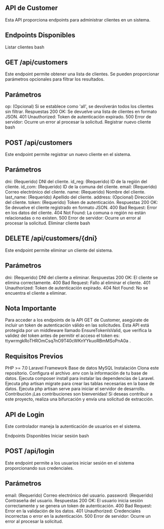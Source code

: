 ## API de Customer

Esta API proporciona endpoints para administrar clientes en un sistema.

## Endpoints Disponibles
Listar clientes
bash

## GET /api/customers
Este endpoint permite obtener una lista de clientes. Se pueden proporcionar parámetros opcionales para filtrar los resultados.

## Parámetros
op: (Opcional) Si se establece como 'all', se devolverán todos los clientes sin filtrar.
Respuestas
200 OK: Se devuelve una lista de clientes en formato JSON.
401 Unauthorized: Token de autenticación expirado.
500 Error de servidor: Ocurre un error al procesar la solicitud.
Registrar nuevo cliente
bash


## POST /api/customers
Este endpoint permite registrar un nuevo cliente en el sistema.

## Parámetros
dni: (Requerido) DNI del cliente.
id_reg: (Requerido) ID de la región del cliente.
id_com: (Requerido) ID de la comuna del cliente.
email: (Requerido) Correo electrónico del cliente.
name: (Requerido) Nombre del cliente.
last_name: (Requerido) Apellido del cliente.
address: (Opcional) Dirección del cliente.
token: (Requerido) Token de autenticación.
Respuestas
200 OK: Se devuelve el cliente registrado en formato JSON.
400 Bad Request: Error en los datos del cliente.
404 Not Found: La comuna o región no están relacionadas o no existen.
500 Error de servidor: Ocurre un error al procesar la solicitud.
Eliminar cliente
bash

## DELETE /api/customers/{dni}
Este endpoint permite eliminar un cliente del sistema.

## Parámetros
dni: (Requerido) DNI del cliente a eliminar.
Respuestas
200 OK: El cliente se elimina correctamente.
400 Bad Request: Fallo al eliminar el cliente.
401 Unauthorized: Token de autenticación expirado.
404 Not Found: No se encuentra el cliente a eliminar.

## Nota Importante
Para acceder a los endpoints de la API GET de Customer, asegúrate de incluir un token de autenticación válido en las solicitudes. Esta API está protegida por un middleware llamado EnsureTokenIsValid, que verifica la validez del token antes de permitir el acceso el token es: ttywrmgkRoTHROmCsq7nO9T40cWKnYYkuoRBmMSoPnA0a .

## Requisitos Previos
PHP >= 7.0
Laravel Framework
Base de datos MySQL
Instalación
Clona este repositorio.
Configura el archivo .env con la información de tu base de datos.
Ejecuta composer install para instalar las dependencias de Laravel.
Ejecuta php artisan migrate para crear las tablas necesarias en la base de datos.
Ejecuta php artisan serve para iniciar el servidor de desarrollo.
Contribución
¡Las contribuciones son bienvenidas! Si deseas contribuir a este proyecto, realiza una bifurcación y envía una solicitud de extracción.


## API de Login
Este controlador maneja la autenticación de usuarios en el sistema.

Endpoints Disponibles
Iniciar sesión
bash

## POST /api/login
Este endpoint permite a los usuarios iniciar sesión en el sistema proporcionando sus credenciales.

## Parámetros
email: (Requerido) Correo electrónico del usuario.
password: (Requerido) Contraseña del usuario.
Respuestas
200 OK: El usuario inicia sesión correctamente y se genera un token de autenticación.
400 Bad Request: Error en la validación de los datos.
401 Unauthorized: Credenciales incorrectas o error en la autenticación.
500 Error de servidor: Ocurre un error al procesar la solicitud.
